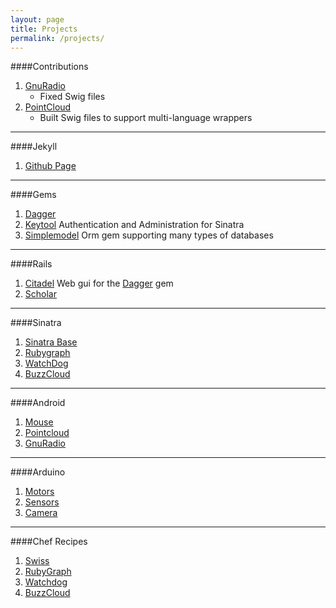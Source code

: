 ```yaml
---
layout: page
title: Projects
permalink: /projects/
---
```


####Contributions
1. [GnuRadio](https://github.com/gnuradio/gnuradio)
	- Fixed Swig files
2. [PointCloud](https://github.com/PointCloudLibrary/pcl)
	- Built Swig files to support multi-language wrappers

- - -

####Jekyll
1. [Github Page](https://avecchio.github.io)

- - - 

####Gems
1. [Dagger](https://github.com/avecchio/dagger)
2. [Keytool](https://github.com/avecchio/keytool) Authentication and Administration for Sinatra
3. [Simplemodel](https://github.com/avecchio/simplemodel) Orm gem supporting many types of databases

- - -

####Rails
1. [Citadel](https://github.com/avecchio/citadel) Web gui for the [Dagger](https://github.com/avecchio/dagger) gem
2. [Scholar](http://example.net/)

- - -

####Sinatra
1. [Sinatra Base](https://github.com/sinatra_base)
2. [Rubygraph](https://github.com/avecchio/rubygraph)
3. [WatchDog](https://github.com/avecchio/watchdog)
4. [BuzzCloud](https://github.com/avecchio/buzzcloud)

- - -

####Android
1. [Mouse](https://bitbucket.org/sparkysglitch/)
2. [Pointcloud](https://github.com/avecchio/pcl-android)
3. [GnuRadio](https://github.com/avecchio/gnuradio-android)
- - -

####Arduino
1. [Motors](https://bitbucket.org/sparkysglitch/)
2. [Sensors](https://bitbucket.org/sparkysglitch/)
3. [Camera](https://bitbucket.org/sparkysglitch/)

- - -

####Chef Recipes
1. [Swiss](https://github.com/avecchio/swiss)
2. [RubyGraph](https://github.com/avecchio/rubygraph-chef)
3. [Watchdog](https://github.com/avecchio/watchdog-chef)
4. [BuzzCloud](https://github.com/avecchio/buzzcloud-chef)